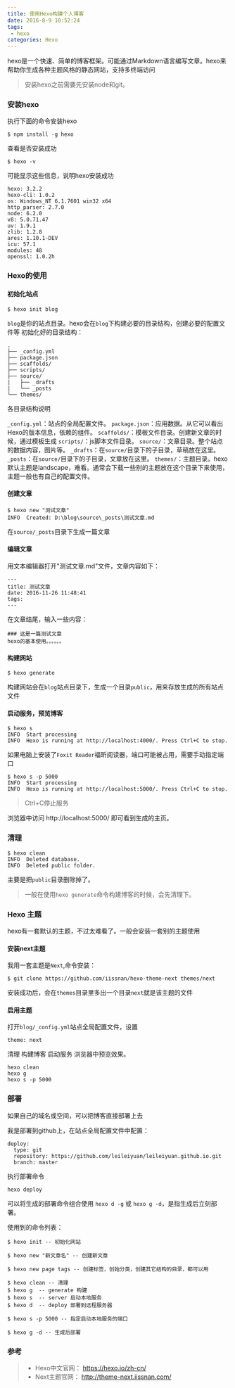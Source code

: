 ```yaml
---
title: 使用Hexo构建个人博客
date: 2016-8-9 10:52:24
tags: 
 - hexo
categories: Hexo
---
```


hexo是一个快速、简单的博客框架。可能通过Markdown语言编写文章。hexo来帮助你生成各种主题风格的静态网站，支持多终端访问

> 安装hexo之前需要先安装node和git。


### 安装hexo

执行下面的命令安装hexo

	$ npm install -g hexo

查看是否安装成功

	$ hexo -v

可能显示这些信息，说明hexo安装成功

	hexo: 3.2.2
	hexo-cli: 1.0.2
	os: Windows_NT 6.1.7601 win32 x64
	http_parser: 2.7.0
	node: 6.2.0
	v8: 5.0.71.47
	uv: 1.9.1
	zlib: 1.2.8
	ares: 1.10.1-DEV
	icu: 57.1
	modules: 48
	openssl: 1.0.2h

### Hexo的使用

#### 初始化站点

	$ hexo init blog

`blog`是你的站点目录。hexo会在`blog`下构建必要的目录结构，创建必要的配置文件等
初始化好的目录结构：

	.
	├── _config.yml
	├── package.json
	├── scaffolds/
	├── scripts/
	├── source/
	|   ├── _drafts
	|   └── _posts
	└── themes/

各目录结构说明

`_config.yml`：站点的全局配置文件。
`package.json`：应用数据。从它可以看出Hexo的版本信息，依赖的组件。
`scaffolds/`：模板文件目录。创建新文章的时候，通过模板生成
`scripts/`：js脚本文件目录。
`source/`：文章目录。整个站点的数据内容，图片等。
`_drafts`：在`source/`目录下的子目录，草稿放在这里。
`_posts`：在`source/`目录下的子目录，文章放在这里。
`themes/`：主题目录。hexo默认主题是landscape，难看。通常会下载一些别的主题放在这个目录下来使用，主题一般也有自己的配置文件。

#### 创建文章

	$ hexo new "测试文章"
	INFO  Created: D:\blog\source\_posts\测试文章.md

在`source/_posts`目录下生成一篇文章

#### 编辑文章
用文本编辑器打开"测试文章.md"文件，文章内容如下：

	---
	title: 测试文章
	date: 2016-11-26 11:48:41
	tags:
	---

在文章结尾，输入一些内容：

	### 这是一篇测试文章
	hexo的基本使用。。。。。。

#### 构建网站

	$ hexo generate

构建网站会在`blog`站点目录下，生成一个目录`public`，用来存放生成的所有站点文件

#### 启动服务，预览博客

	$ hexo s
	INFO  Start processing
	INFO  Hexo is running at http://localhost:4000/. Press Ctrl+C to stop.

如果电脑上安装了`Foxit Reader`褔昕阅读器，端口可能被占用，需要手动指定端口

	$ hexo s -p 5000
	INFO  Start processing
	INFO  Hexo is running at http://localhost:5000/. Press Ctrl+C to stop.

>  Ctrl+C停止服务

浏览器中访问 http://localhost:5000/ 即可看到生成的主页。

### 清理
	
	$ hexo clean
	INFO  Deleted database.
	INFO  Deleted public folder.

主要是把`public`目录删除掉了。

> 一般在使用`hexo generate`命令构建博客的时候，会先清理下。


### Hexo 主题

hexo有一套默认的主题，不过太难看了。一般会安装一套别的主题使用

#### 安装next主题
我用一套主题是`Next`,命令安装：

	$ git clone https://github.com/iissnan/hexo-theme-next themes/next

安装成功后，会在`themes`目录里多出一个目录`next`就是该主题的文件

#### 启用主题
打开`blog/_config.yml`站点全局配置文件，设置

	theme: next

清理 构建博客 启动服务 浏览器中预览效果。

	hexo clean
	hexo g
	hexo s -p 5000

### 部署

如果自己的域名或空间，可以把博客直接部署上去

我是部署到github上，在站点全局配置文件中配置：

	deploy:
	  type: git
	  repository: https://github.com/leileiyuan/leileiyuan.github.io.git
	  branch: master

执行部署命令
	
	hexo deploy

可以将生成的部署命令组合使用 `hexo d -g` 或 `hexo g -d`，是指生成后立刻部署。


使用到的命令列表：

	$ hexo init -- 初始化网站

	$ hexo new "新文章名" -- 创建新文章

	$ hexo new page tags -- 创建标签，创始分类，创建其它结构的目录，都可以用

	$ hexo clean -- 清理
	$ hexo g  -- generate 构建 
	$ hexo s  -- server 启动本地服务 
	$ hexo d  -- deploy 部署到远程服务器 

	$ hexo s -p 5000 -- 指定启动本地服务的端口

	$ hexo g -d -- 生成后部署

### 参考
> * Hexo中文官网： https://hexo.io/zh-cn/
> * Next主题官网： http://theme-next.iissnan.com/
